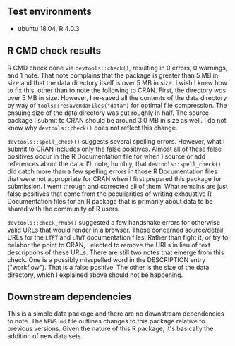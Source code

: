 ## Test environments

* ubuntu 18.04, R 4.0.3

## R CMD check results

R CMD check done via `devtools::check()`, resulting in 0 errors, 0 warnings, and 1 note. That note complains that the package is greater than 5 MB in size and that the data directory itself is over 5 MB in size. I wish I knew how to fix this, other than to note the following to CRAN. First, the directory *was* over 5 MB in size. However, I re-saved all the contents of the data directory by way of `tools::resaveRdaFiles("data")` for optimal file compression. The ensuing size of the data directory was cut roughly in half. The source package I submit to CRAN should be around 3.0 MB in size as well. I do not know why `devtools::check()` does not reflect this change.

`devtools::spell_check()` suggests several spelling errors. However, what I submit to CRAN includes only the false positives. Almost all of these false positives occur in the R Documentation file for when I source or add references about the data. I'll note, humbly, that `devtools::spell_check()` did catch more than a few spelling errors in those R Documentation files that were not appropriate for CRAN when I first prepared this package for submission. I went through and corrected all of them. What remains are just false positives that come from the peculiarities of writing exhaustive R Documentation files for an R package that is primarily about data to be shared with the community of R users.

`devtools::check_rhub()` suggested a few handshake errors for otherwise valid URLs that would render in a browser. These concerned source/detail URLs for the `LTPT` and `LTWT` documentation files. Rather than fight it, or try to belabor the point to CRAN, I elected to remove the URLs in lieu of text descriptions of these URLs. There are still two notes that emerge from this check. One is a possibly misspelled word in the DESCRIPTION entry ("workflow"). That is a false positive. The other is the size of the data directory, which I explained above should not be happening.

## Downstream dependencies

This is a simple data package and there are no downstream dependencies to note. The `NEWS.md` file outlines changes to this package relative to previous versions. Given the nature of this R package, it's basically the addition of new data sets.

